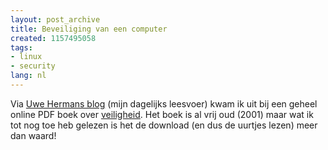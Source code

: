 ```yaml
---
layout: post_archive
title: Beveiliging van een computer
created: 1157495058
tags:
- linux
- security
lang: nl
---
```

Via [Uwe Hermans blog](http://www.hermann-uwe.de/blog/security-engineering-book-available-online-for-free) (mijn dagelijks leesvoer) kwam ik uit bij een geheel online PDF boek over [veiligheid](http://www.cl.cam.ac.uk/~rja14/book.html). Het boek is al vrij oud (2001) maar wat ik tot nog toe heb gelezen is het de download (en dus de uurtjes lezen) meer dan waard!
